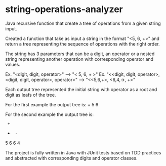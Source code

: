 # string-operations-analyzer
Java recursive function that create a tree of operations from a given string input.

Created a function that take as input a string in the format "<5, 6, +>" and return a tree representing the sequence of operations with the right order. 

The string has 3 parameters that can be a digit, an operator or a nested string representing another operation with corresponding operator and values.

Ex. "<digit, digit, operator>" --> "< 5, 6, + >"
Ex. "<<digit, digit, operator>, <digit, digit, operator>, operator>" --> "<<5,6,+>, <6,4,->, +>"

Each output tree represented the initial string with operator as a root and digit as leafs of the tree.

For the first example the output tree is: 
     +
  5     6 

For the second example the output tree is:

     +
  +      -
5   6  6   4

The project is fully written in Java with JUnit tests based on TDD practices and abstracted with corresponding digits and operator classes.

